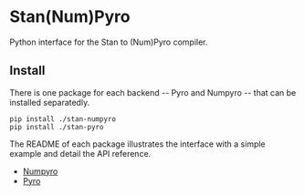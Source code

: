 # Stan(Num)Pyro

Python interface for the Stan to (Num)Pyro compiler.

## Install

There is one package for each backend -- Pyro and Numpyro -- that can be installed separatedly. 

```
pip install ./stan-numpyro
pip install ./stan-pyro
```

The README of each package illustrates the interface with a simple example and detail the API reference.
- [Numpyro](./stan-numpyro/README.md)
- [Pyro](./stan-pyro/README.md)
